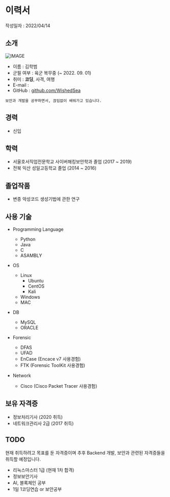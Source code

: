 # 이력서

작성일자 : 2022/04/14

## 소개

![IMAGE]()

- 이름 : 김학범
- 군필 여부 : 육군 복무중 (~ 2022. 09. 01)
- 취미 : **코딩**, 사격, 여행
- E-mail : 
- GitHub : [github.com/WishedSea](https://www.github.com/WishedSea)
```
보안과 개발을 공부하면서, 끊임없이 배워가고 있습니다.
```

## 경력
- 신입

## 학력
- 서울호서직업전문학교 사이버해킹보안학과 졸업 (2017 ~ 2019)
- 전북 익산 성일고등학교 졸업 (2014 ~ 2016)

## 졸업작품
- 변종 악성코드 생성기법에 관한 연구

## 사용 기술
- Programming Language
  - Python
  - Java
  - C
  - ASAMBLY

- OS
  - Linux
    - Ubuntu
    - CentOS
    - Kali
  - Windows
  - MAC

- DB
  - MySQL
  - ORACLE

- Forensic
  - DFAS
  - UFAD
  - EnCase (Encace v7 사용경험)
  - FTK (Forensic ToolKit 사용경험)

- Network
  - Cisco (Cisco Packet Tracer 사용경험)

## 보유 자격증
- 정보처리기사 (2020 취득)
- 네트워크관리사 2급 (2017 취득)

## TODO
현재 취득하려고 목표를 둔 자격증이며 추후 Backend 개발, 보안과 관련된 자격증들을 취득할 예정입니다.
- 리눅스마스터 1급 (현재 1차 합격)
- 정보보안기사
- AI, 블록체인 공부
- 1일 1코딩연습 or 보안공부
